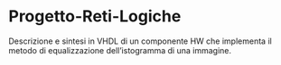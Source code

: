 # Progetto-Reti-Logiche

Descrizione e sintesi in VHDL di un componente HW che implementa il metodo di equalizzazione dell’istogramma di una immagine.
